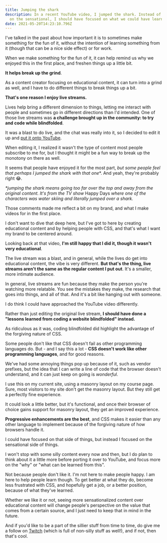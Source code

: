 ```yaml
---
title: Jumping the shark
description: In a recent YouTube video, I jumped the shark. Instead of focusing
  on the sensational, I should have focused on what we could have learned.
date: 2021-05-20T14:23:10.796Z
---
```

I've talked in the past about how important it is to sometimes make something for the fun of it, without the intention of learning something from it (though that can be a nice side effect) or for work.

When we make something for the fun of it, it can help remind us why we enjoyed this in the first place, and freshen things up a little bit.

**It helps break up the grind**.

As a content creator focusing on educational content, it can turn into a grind as well, and I have to do different things to break things up a bit.

**That's one reason I enjoy live streams.** 

Lives help bring a different dimension to things, letting me interact with people and sometimes go in different directions than I'd intended. One of those live streams was **a challenge brought up in the community: to try and code while blindfolded**.

It was a blast to do live, and the chat was really into it, so I decided to edit it up and [put it onto YouTube](https://youtu.be/NxNTarlOaBc). 

When editing it, I realized it wasn't the type of content most people subscribe to me for, but I thought it might be a fun way to break up the monotony on there as well.

It seems that people have enjoyed it for the most part, **but some people feel that perhaps I jumped the shark* with that one**. And yeah, they're probably right 😂.

<!--more-->

*\*jumping the shark means going too far over the top and away from the original content. It's from the TV show* Happy Days *where one of the characters was water skiing and literally jumped over a shark.*

Those comments made me reflect a bit on my brand, and what I make videos for in the first place.

I don't want to dive that deep here, but I've got to here by creating educational content and by helping people with CSS, and that's what I want my brand to be centered around.

Looking back at that video, **I'm still happy that I did it, though it wasn't very educational**. 

The live stream was a blast, and in general, while the lives do get into educational content, the vibe is very different. **But that's the thing, live streams aren't the same as the regular content I put out**. It's a smaller, more intimate audience. 

In general, live streams are fun because they make the person you're watching more relatable. You see the mistakes they make, the research that goes into things, and all of that. And it's a bit like hanging out with someone. 

I do think I could have approached the YouTube video differently.

Rather than just editing the original live stream, **I should have done a "lessons learned from coding a website blindfolded" instead.** 

As ridiculous as it was, coding blindfolded did highlight the advantage of the forgiving nature of CSS.

Some people don't like that CSS doesn't fail as other programming languages do. But - and I say this a lot - **CSS doesn't work like other programming languages**, and for good reasons.

We've had some annoying things pop up because of it, such as vendor prefixes, but the idea that I can write a line of code that the browser doesn't understand, and it can just keep on going is *wonderful*.

I use this on my current site, using a masonry layout on my course page. Sure, most visitors to my site don't get the masonry layout. But they still get a perfectly fine experience. 

It could look a little better, but it's functional, and once their browser of choice gains support for masonry layout, they get an improved experience. 

**Progressive enhancements are the best**, and CSS makes it easier than any other language to implement because of the forgiving nature of how browsers handle it. 

I could have focused on that side of things, but instead I focused on the sensational side of things.

I won't stop with some silly content every now and then, but I do plan to think about it a little more before porting it over to YouTube, and focus more on the "why" or "what can be learned from this". 

Not because people don't like it. I'm not here to make people happy. I am here to help people learn though. To get better at what they do, become less frustrated with CSS, and hopefully get a job, or a better position, because of what they've learned. 

Whether we like it or not, seeing more sensationalized content over educational content will change people's perspective on the value that comes from a certain source, and I just need to keep that in mind in the future. 

And if you'd like to be a part of the sillier stuff from time to time, do give me a follow on [Twitch](twitch.tv/kevinpowellcss) (which is full of non-silly stuff as well!), and if not, then that's cool.